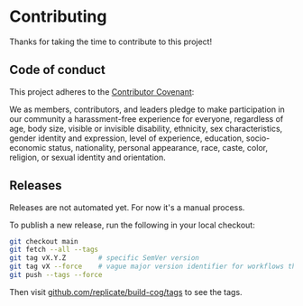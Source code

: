 # Contributing

Thanks for taking the time to contribute to this project!

## Code of conduct

This project adheres to the [Contributor Covenant](https://www.contributor-covenant.org/version/2/1/code_of_conduct/):

We as members, contributors, and leaders pledge to make participation in our community a harassment-free experience for everyone, regardless of age, body size, visible or invisible disability, ethnicity, sex characteristics, gender identity and expression, level of experience, education, socio-economic status, nationality, personal appearance, race, caste, color, religion, or sexual identity and orientation.

## Releases

Releases are not automated yet. For now it's a manual process.

To publish a new release, run the following in your local checkout:

```sh
git checkout main
git fetch --all --tags
git tag vX.Y.Z        # specific SemVer version
git tag vX --force    # vague major version identifier for workflows that reference this action
git push --tags --force
```

Then visit [github.com/replicate/build-cog/tags](https://github.com/replicate/build-cog/tags) to see the tags.
